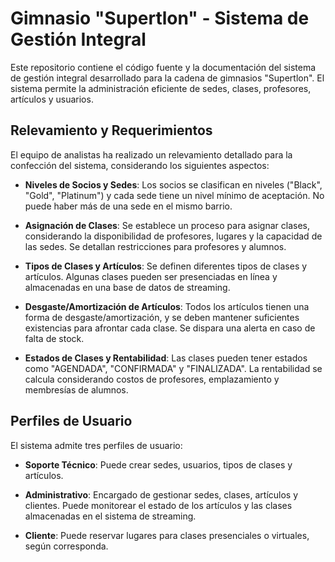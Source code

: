# Gimnasio "Supertlon" - Sistema de Gestión Integral

Este repositorio contiene el código fuente y la documentación del sistema de gestión integral desarrollado para la cadena de gimnasios "Supertlon". El sistema permite la administración eficiente de sedes, clases, profesores, artículos y usuarios.

## Relevamiento y Requerimientos

El equipo de analistas ha realizado un relevamiento detallado para la confección del sistema, considerando los siguientes aspectos:

- **Niveles de Socios y Sedes**: Los socios se clasifican en niveles ("Black", "Gold", "Platinum") y cada sede tiene un nivel mínimo de aceptación. No puede haber más de una sede en el mismo barrio.

- **Asignación de Clases**: Se establece un proceso para asignar clases, considerando la disponibilidad de profesores, lugares y la capacidad de las sedes. Se detallan restricciones para profesores y alumnos.

- **Tipos de Clases y Artículos**: Se definen diferentes tipos de clases y artículos. Algunas clases pueden ser presenciadas en línea y almacenadas en una base de datos de streaming.

- **Desgaste/Amortización de Artículos**: Todos los artículos tienen una forma de desgaste/amortización, y se deben mantener suficientes existencias para afrontar cada clase. Se dispara una alerta en caso de falta de stock.

- **Estados de Clases y Rentabilidad**: Las clases pueden tener estados como "AGENDADA", "CONFIRMADA" y "FINALIZADA". La rentabilidad se calcula considerando costos de profesores, emplazamiento y membresías de alumnos.

## Perfiles de Usuario

El sistema admite tres perfiles de usuario:

- **Soporte Técnico**: Puede crear sedes, usuarios, tipos de clases y artículos.

- **Administrativo**: Encargado de gestionar sedes, clases, artículos y clientes. Puede monitorear el estado de los artículos y las clases almacenadas en el sistema de streaming.

- **Cliente**: Puede reservar lugares para clases presenciales o virtuales, según corresponda.
